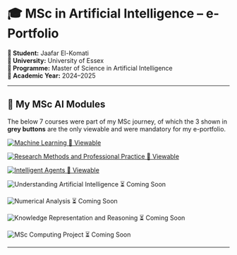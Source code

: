 # 🎓 MSc in Artificial Intelligence – e-Portfolio

**👤 Student:** Jaafar El-Komati  
**🏫 University:** University of Essex  
**📘 Programme:** Master of Science in Artificial Intelligence  
**📅 Academic Year:** 2024–2025  

---

## 🚀 My MSc AI Modules

The below 7 courses were part of my MSc journey, of which the 3 shown in **grey buttons** are the only viewable and were mandatory for my e-portfolio.

<p align="left">
  <a href="./Machine-Learning/">
    <img src="https://img.shields.io/badge/Machine_Learning-grey?style=for-the-badge&logo=github" alt="Machine Learning"> 📖 Viewable
  </a>
</p>
<p align="left">
  <a href="./Research-Methods-and-Professional-Practice/">
    <img src="https://img.shields.io/badge/Research_Methods_and_Professional_Practice-grey?style=for-the-badge&logo=github" alt="Research Methods and Professional Practice"> 📖 Viewable
  </a>
</p>
<p align="left">
  <a href="./Intelligent-Agents/">
    <img src="https://img.shields.io/badge/Intelligent_Agents-grey?style=for-the-badge&logo=github" alt="Intelligent Agents"> 📖 Viewable
  </a>
</p>
<p align="left">
  <img src="https://img.shields.io/badge/Understanding_Artificial_Intelligence-white?style=for-the-badge&logo=github" alt="Understanding Artificial Intelligence"> ⏳ Coming Soon
</p>
<p align="left">
  <img src="https://img.shields.io/badge/Numerical_Analysis-white?style=for-the-badge&logo=github" alt="Numerical Analysis"> ⏳ Coming Soon
</p>
<p align="left">
  <img src="https://img.shields.io/badge/Knowledge_Representation_and_Reasoning-white?style=for-the-badge&logo=github" alt="Knowledge Representation and Reasoning"> ⏳ Coming Soon
</p>
<p align="left">
  <img src="https://img.shields.io/badge/MSc_Computing_Project-white?style=for-the-badge&logo=github" alt="MSc Computing Project"> ⏳ Coming Soon
</p>

---
